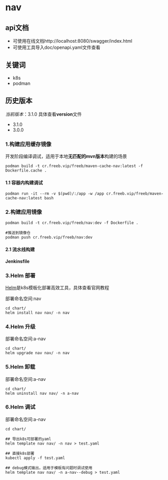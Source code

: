 # nav

## api文档
- 可使用在线文档http://localhost:8080/swagger/index.html
- 可使用工具导入doc/openapi.yaml文件查看

## 关键词
- k8s
- podman

## 历史版本
*当前版本*：3.1.0 具体查看**version**文件
- 3.1.0
- 3.0.0

### 1.构建应用缓存镜像
开发阶段编译调试，适用于本地**无匹配的mvn版本**构建的场景
```
podman build -t cr.freeb.vip/freeb/maven-cache-nav:latest -f Dockerfile.cache .
```

#### 1.1 容器内构建调试
```
podman run -it --rm -v $(pwd)/:/app -w /app cr.freeb.vip/freeb/maven-cache-nav:latest bash

```

### 2.构建应用镜像
```
podman build -t cr.freeb.vip/freeb/nav:dev -f Dockerfile .

#推送到镜像仓
podman push cr.freeb.vip/freeb/nav:dev
```

#### 2.1 流水线构建

**Jenkinsfile**

### 3.Helm 部署
[Helm](https://helm.sh/zh/)是k8s模板化部署高效工具，具体查看官网教程

部署命名空间:nav
```
cd chart/
helm install nav nav/ -n nav
```

### 4.Helm 升级

部署命名空间:a-nav

```
cd chart/
helm upgrade nav nav/ -n nav
```

### 5.Helm 卸载

部署命名空间:a-nav

```
cd chart/
helm uninstall nav nav/ -n a-nav
```

### 6.Helm 调试

部署命名空间:a-nav

```
cd chart/

## 导出k8s可部署的yaml
helm template nav nav/ -n nav > test.yaml

## 直接k8s部署
kubectl apply -f test.yaml

## debug模式输出，适用于模板有问题时调试使用
helm template nav nav/ -n a-nav--debug > test.yaml
```

